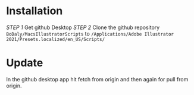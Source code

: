 Installation
=============

*STEP 1*
Get github Desktop
*STEP 2*
Clone the github repository
`BoDaly/MacsIllustratorScripts` to `/Applications/Adobe Illustrator 2021/Presets.localized/en_US/Scripts/`

Update
=============
In the github desktop app hit fetch from origin and then again for pull from origin.
